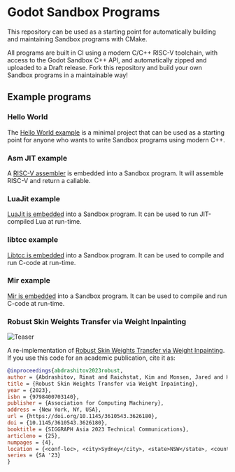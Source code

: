 # Godot Sandbox Programs

This repository can be used as a starting point for automatically building and maintaining Sandbox programs with CMake.

All programs are built in CI using a modern C/C++ RISC-V toolchain, with access to the Godot Sandbox C++ API, and automatically zipped and uploaded to a Draft release. Fork this repository and build your own Sandbox programs in a maintainable way!


## Example programs

### Hello World

The [Hello World example](/hello-world) is a minimal project that can be used as a starting point for anyone who wants to write Sandbox programs using modern C++.

### Asm JIT example

A [RISC-V assembler](/asm) is embedded into a Sandbox program. It will assemble RISC-V and return a callable.

### LuaJit example

[LuaJit is embedded](/luajit) into a Sandbox program. It can be used to run JIT-compiled Lua at run-time.

### libtcc example

[Libtcc is embedded](/libtcc) into a Sandbox program. It can be used to compile and run C-code at run-time.

### Mir example

[Mir is embedded](/mir) into a Sandbox program. It can be used to compile and run C-code at run-time.

### Robust Skin Weights Transfer via Weight Inpainting

![Teaser](https://www.dgp.toronto.edu/~rinat/projects/RobustSkinWeightsTransfer/teaser.jpg)

A re-implementation of [Robust Skin Weights Transfer via Weight Inpainting](https://www.dgp.toronto.edu/~rinat/projects/RobustSkinWeightsTransfer/index.html). If you use this code for an academic publication, cite it as:

```bib
@inproceedings{abdrashitov2023robust,
author = {Abdrashitov, Rinat and Raichstat, Kim and Monsen, Jared and Hill, David},
title = {Robust Skin Weights Transfer via Weight Inpainting},
year = {2023},
isbn = {9798400703140},
publisher = {Association for Computing Machinery},
address = {New York, NY, USA},
url = {https://doi.org/10.1145/3610543.3626180},
doi = {10.1145/3610543.3626180},
booktitle = {SIGGRAPH Asia 2023 Technical Communications},
articleno = {25},
numpages = {4},
location = {<conf-loc>, <city>Sydney</city>, <state>NSW</state>, <country>Australia</country>, </conf-loc>},
series = {SA '23}
}
```

